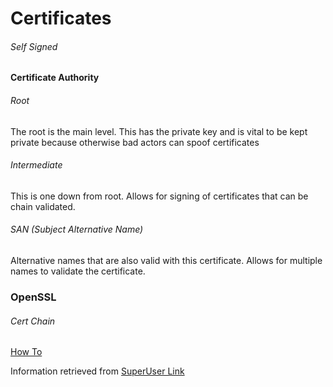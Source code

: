 # Certificates

###### Self Signed



#### Certificate Authority

###### Root

The root is the main level. This has the private key and is vital to be kept private because otherwise bad actors can spoof certificates

###### Intermediate

This is one down from root. Allows for signing of certificates that can be chain validated.



###### SAN (Subject Alternative Name)

Alternative names that are also valid with this certificate. Allows for multiple names to validate the certificate.







### OpenSSL

###### Cert Chain

[How To](https://roll.urown.net/ca/ca_root_setup.html)

Information retrieved from [SuperUser Link](https://superuser.com/questions/126121/how-to-create-my-own-certificate-chain)




